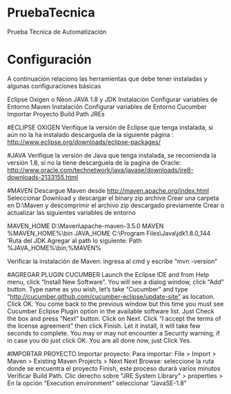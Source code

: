 # PruebaTecnica
Prueba Técnica de Automatización

# Configuración
A continuación relaciono las herramientas que debe tener instaladas y algunas configuraciones básicas

Eclipse Oxigen o Neon
JAVA 1.8 y JDK
Instalación
Configurar variables de Entorno
Maven
Instalación
Configurar variables de Entorno
Cucumber
Importar Proyecto
Build Path JREs

#ECLIPSE OXIGEN
Verifique la versión de Eclipse que tenga instalada, si aún no la ha instalado descarguela de la siguiente página : http://www.eclipse.org/downloads/eclipse-packages/

#JAVA
Verifique la versión de Java que tenga instalada, se recomienda la versión 1.8, si no la tiene descarguela de la pagina de Oracle:
http://www.oracle.com/technetwork/java/javase/downloads/jre8-downloads-2133155.html

#MAVEN
Descargue Maven desde http://maven.apache.org/index.html
Seleccionar Download y descargar el binary zip archive
Crear una carpeta en D:\Maven y descomprimir el archivo zip descargado previamente
Crear o actualizar las siguientes variables de entorno

MAVEN_HOME
D:\Maven\apache-maven-3.5.0
MAVEN
%MAVEN_HOME%\bin
JAVA_HOME
C:\Program Files\Java\jdk1.8.0_144 ‘Ruta del JDK
Agregar al path lo siguiente:
Path
%JAVA_HOME%\bin;%MAVEN%

Verificar la instalación de Maven: ingresa al cmd y escribe “mvn -version”

#AGREGAR PLUGIN CUCUMBER
Launch the Eclipse IDE and from Help menu, click “Install New Software”.
You will see a dialog window, click “Add” button.
Type name as you wish, let’s take “Cucumber” and type “http://cucumber.github.com/cucumber-eclipse/update-site” as location. Click OK.
You come back to the previous window but this time you must see Cucumber Eclipse Plugin option in the available software list. Just Check the box and press “Next” button.
Click on Next.
Click “I accept the terms of the license agreement” then click Finish.
Let it install, it will take few seconds to complete.
You may or may not encounter a Security warning, if in case you do just click OK.
You are all done now, just Click Yes.

#IMPORTAR PROYECTO
Importar proyecto:
Para importar: File > Import > Maven > Existing Maven Projects > Next
Next
Browse: seleccione la ruta donde se encuentra el proyecto
Finish, este proceso durará varios minutos
Verificar Build Path.
Clic derecho sobre “JRE System Library” > properties >
En la opción “Execution environment” seleccionar “JavaSE-1.8”

